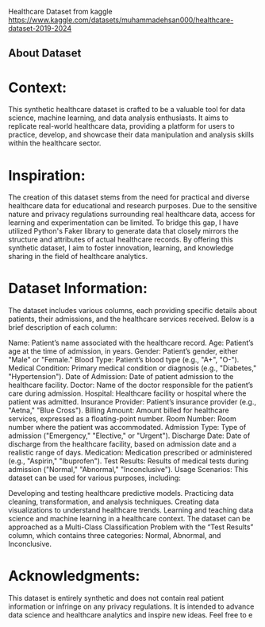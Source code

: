 Healthcare Dataset from kaggle https://www.kaggle.com/datasets/muhammadehsan000/healthcare-dataset-2019-2024

## About Dataset
# Context:
This synthetic healthcare dataset is crafted to be a valuable tool for data science, machine learning, and data analysis enthusiasts. It aims to replicate real-world healthcare data, providing a platform for users to practice, develop, and showcase their data manipulation and analysis skills within the healthcare sector.

# Inspiration:
The creation of this dataset stems from the need for practical and diverse healthcare data for educational and research purposes. Due to the sensitive nature and privacy regulations surrounding real healthcare data, access for learning and experimentation can be limited. To bridge this gap, I have utilized Python's Faker library to generate data that closely mirrors the structure and attributes of actual healthcare records. By offering this synthetic dataset, I aim to foster innovation, learning, and knowledge sharing in the field of healthcare analytics.

# Dataset Information:
The dataset includes various columns, each providing specific details about patients, their admissions, and the healthcare services received. Below is a brief description of each column:

Name: Patient’s name associated with the healthcare record.
Age: Patient’s age at the time of admission, in years.
Gender: Patient’s gender, either "Male" or "Female."
Blood Type: Patient’s blood type (e.g., "A+", "O-").
Medical Condition: Primary medical condition or diagnosis (e.g., "Diabetes," "Hypertension").
Date of Admission: Date of patient admission to the healthcare facility.
Doctor: Name of the doctor responsible for the patient’s care during admission.
Hospital: Healthcare facility or hospital where the patient was admitted.
Insurance Provider: Patient’s insurance provider (e.g., "Aetna," "Blue Cross").
Billing Amount: Amount billed for healthcare services, expressed as a floating-point number.
Room Number: Room number where the patient was accommodated.
Admission Type: Type of admission ("Emergency," "Elective," or "Urgent").
Discharge Date: Date of discharge from the healthcare facility, based on admission date and a realistic range of days.
Medication: Medication prescribed or administered (e.g., "Aspirin," "Ibuprofen").
Test Results: Results of medical tests during admission ("Normal," "Abnormal," "Inconclusive").
Usage Scenarios:
This dataset can be used for various purposes, including:

Developing and testing healthcare predictive models.
Practicing data cleaning, transformation, and analysis techniques.
Creating data visualizations to understand healthcare trends.
Learning and teaching data science and machine learning in a healthcare context.
The dataset can be approached as a Multi-Class Classification Problem with the “Test Results” column, which contains three categories: Normal, Abnormal, and Inconclusive.

# Acknowledgments:
This dataset is entirely synthetic and does not contain real patient information or infringe on any privacy regulations. It is intended to advance data science and healthcare analytics and inspire new ideas. Feel free to e
